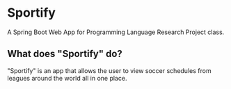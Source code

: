 # Sportify

A Spring Boot Web App for Programming Language Research Project class.

## What does "Sportify" do?

"Sportify" is an app that allows the user to view soccer schedules from leagues around the world all in one place.